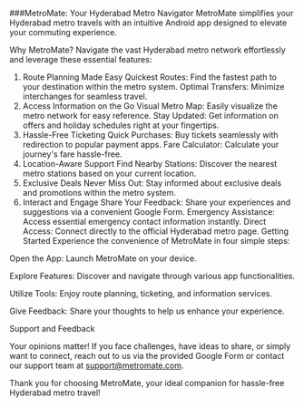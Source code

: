 ###MetroMate: Your Hyderabad Metro Navigator
MetroMate simplifies your Hyderabad metro travels with an intuitive Android app designed to elevate your commuting experience.

Why MetroMate?
Navigate the vast Hyderabad metro network effortlessly and leverage these essential features:

1. Route Planning Made Easy
      Quickest Routes: Find the fastest path to your destination within the metro system.
      Optimal Transfers: Minimize interchanges for seamless travel.
3. Access Information on the Go
      Visual Metro Map: Easily visualize the metro network for easy reference.
    Stay Updated: Get information on offers and holiday schedules right at your fingertips.
4. Hassle-Free Ticketing
    Quick Purchases: Buy tickets seamlessly with redirection to popular payment apps.
    Fare Calculator: Calculate your journey's fare hassle-free.
5. Location-Aware Support
    Find Nearby Stations: Discover the nearest metro stations based on your current location.
6. Exclusive Deals
    Never Miss Out: Stay informed about exclusive deals and promotions within the metro system.
7. Interact and Engage
    Share Your Feedback: Share your experiences and suggestions via a convenient Google Form.
    Emergency Assistance: Access essential emergency contact information instantly.
    Direct Access: Connect directly to the official Hyderabad metro page.
Getting Started
Experience the convenience of MetroMate in four simple steps:

Open the App: Launch MetroMate on your device.

Explore Features: Discover and navigate through various app functionalities.

Utilize Tools: Enjoy route planning, ticketing, and information services.

Give Feedback: Share your thoughts to help us enhance your experience.

Support and Feedback

Your opinions matter! If you face challenges, have ideas to share, or simply want to connect, reach out to us via the provided Google Form or contact our support team at support@metromate.com.

Thank you for choosing MetroMate, your ideal companion for hassle-free Hyderabad metro travel!
